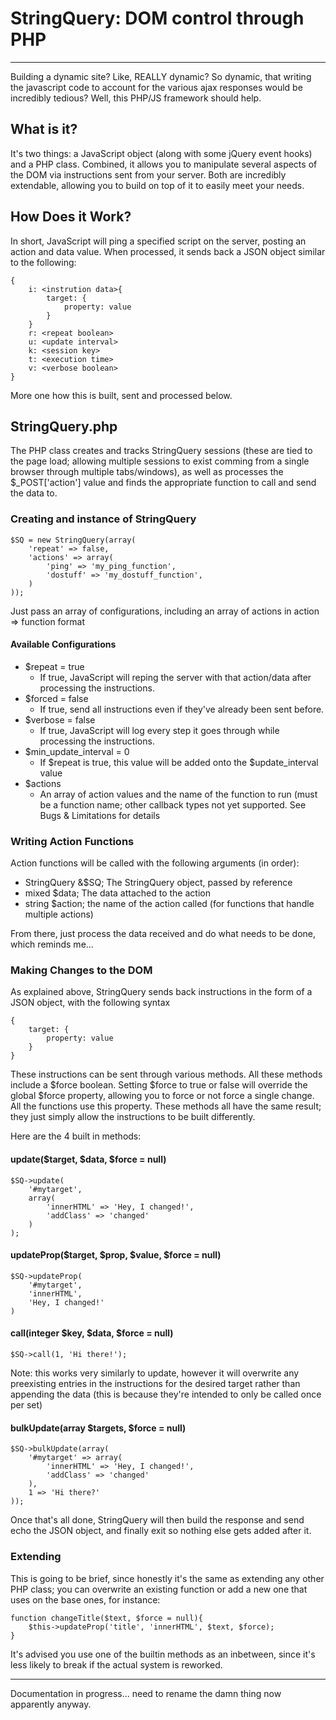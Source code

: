 # StringQuery: DOM control through PHP
_____________________________________

Building a dynamic site? Like, REALLY dynamic? So dynamic, that writing the javascript code to account for the various ajax responses would be incredibly tedious? Well, this PHP/JS framework should help.

What is it?
-----------

It's two things: a JavaScript object (along with some jQuery event hooks) and a PHP class. Combined, it allows you to manipulate several aspects of the DOM via instructions sent from your server. Both are incredibly extendable, allowing you to build on top of it to easily meet your needs.

How Does it Work?
-----------------

In short, JavaScript will ping a specified script on the server, posting an action and data value. When processed, it sends back a JSON object similar to the following:

    {
        i: <instrution data>{
            target: {
                property: value
            }
        }
        r: <repeat boolean>
        u: <update interval>
        k: <session key>
        t: <execution time>
        v: <verbose boolean>
    }

More one how this is built, sent and processed below.

StringQuery.php
--------------

The PHP class creates and tracks StringQuery sessions (these are tied to the page load; allowing multiple sessions to exist comming from a single browser through multiple tabs/windows), as well as processes the $_POST['action'] value and finds the appropriate function to call and send the data to.

### Creating and instance of StringQuery

    $SQ = new StringQuery(array(
        'repeat' => false,
        'actions' => array(
            'ping' => 'my_ping_function',
            'dostuff' => 'my_dostuff_function',
        )
    ));

Just pass an array of configurations, including an array of actions in action => function format

#### Available Configurations

- $repeat = true
  - If true, JavaScript will reping the server with that action/data after processing the instructions.
- $forced = false
  - If true, send all instructions even if they've already been sent before.
- $verbose = false
  - If true, JavaScript will log every step it goes through while processing the instructions.
- $min_update_interval = 0
  - If $repeat is true, this value will be added onto the $update_interval value
- $actions
  - An array of action values and the name of the function to run (must be a function name; other callback types not yet supported. See Bugs & Limitations for details

### Writing Action Functions

Action functions will be called with the following arguments (in order):
- StringQuery &$SQ; The StringQuery object, passed by reference
- mixed $data; The data attached to the action
- string $action; the name of the action called (for functions that handle multiple actions)

From there, just process the data received and do what needs to be done, which reminds me...

### Making Changes to the DOM

As explained above, StringQuery sends back instructions in the form of a JSON object, with the following syntax

    {
        target: {
            property: value
        }
    }

These instructions can be sent through various methods. All these methods include a $force boolean. Setting $force to true or false will override the global $force property, allowing you to force or not force a single change. All the functions use this property. These methods all have the same result; they just simply allow the instructions to be built differently.

Here are the 4 built in methods:

#### update($target, $data, $force = null)

    $SQ->update(
        '#mytarget',
        array(
            'innerHTML' => 'Hey, I changed!',
            'addClass' => 'changed'
        )
    );

#### updateProp($target, $prop, $value, $force = null)

    $SQ->updateProp(
        '#mytarget',
        'innerHTML',
        'Hey, I changed!'
    )

#### call(integer $key, $data, $force = null)

    $SQ->call(1, 'Hi there!');

Note: this works very similarly to update, however it will overwrite any preexisting entries in the instructions for the desired target rather than appending the data (this is because they're intended to only be called once per set)

#### bulkUpdate(array $targets, $force = null)

    $SQ->bulkUpdate(array(
        '#mytarget' => array(
            'innerHTML' => 'Hey, I changed!',
            'addClass' => 'changed'
        ),
        1 => 'Hi there?'
    ));

Once that's all done, StringQuery will then build the response and send echo the JSON object, and finally exit so nothing else gets added after it.

### Extending

This is going to be brief, since honestly it's the same as extending any other PHP class; you can overwrite an existing function or add a new one that uses on the base ones, for instance:

    function changeTitle($text, $force = null){
        $this->updateProp('title', 'innerHTML', $text, $force);
    }

It's advised you use one of the builtin methods as an inbetween, since it's less likely to break if the actual system is reworked.

___________
Documentation in progress... need to rename the damn thing now apparently anyway.
